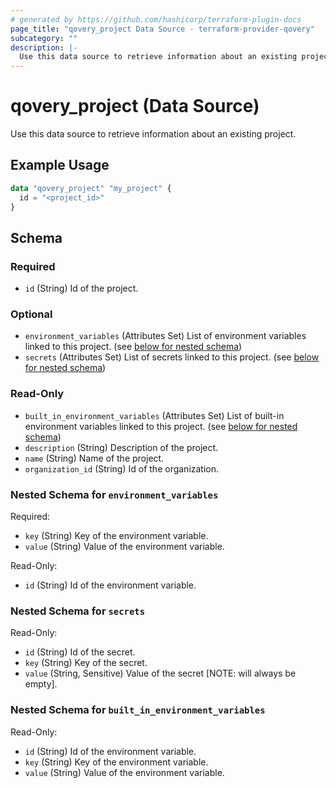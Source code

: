 ```yaml
---
# generated by https://github.com/hashicorp/terraform-plugin-docs
page_title: "qovery_project Data Source - terraform-provider-qovery"
subcategory: ""
description: |-
  Use this data source to retrieve information about an existing project.
---
```


# qovery_project (Data Source)

Use this data source to retrieve information about an existing project.

## Example Usage

```terraform
data "qovery_project" "my_project" {
  id = "<project_id>"
}
```

<!-- schema generated by tfplugindocs -->
## Schema

### Required

- `id` (String) Id of the project.

### Optional

- `environment_variables` (Attributes Set) List of environment variables linked to this project. (see [below for nested schema](#nestedatt--environment_variables))
- `secrets` (Attributes Set) List of secrets linked to this project. (see [below for nested schema](#nestedatt--secrets))

### Read-Only

- `built_in_environment_variables` (Attributes Set) List of built-in environment variables linked to this project. (see [below for nested schema](#nestedatt--built_in_environment_variables))
- `description` (String) Description of the project.
- `name` (String) Name of the project.
- `organization_id` (String) Id of the organization.

<a id="nestedatt--environment_variables"></a>
### Nested Schema for `environment_variables`

Required:

- `key` (String) Key of the environment variable.
- `value` (String) Value of the environment variable.

Read-Only:

- `id` (String) Id of the environment variable.


<a id="nestedatt--secrets"></a>
### Nested Schema for `secrets`

Read-Only:

- `id` (String) Id of the secret.
- `key` (String) Key of the secret.
- `value` (String, Sensitive) Value of the secret [NOTE: will always be empty].


<a id="nestedatt--built_in_environment_variables"></a>
### Nested Schema for `built_in_environment_variables`

Read-Only:

- `id` (String) Id of the environment variable.
- `key` (String) Key of the environment variable.
- `value` (String) Value of the environment variable.


